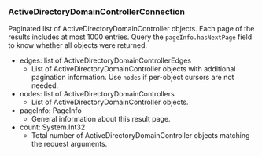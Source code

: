 ### ActiveDirectoryDomainControllerConnection
Paginated list of ActiveDirectoryDomainController objects. Each page of the results includes at most 1000 entries. Query the `pageInfo.hasNextPage` field to know whether all objects were returned.

- edges: list of ActiveDirectoryDomainControllerEdges
  - List of ActiveDirectoryDomainController objects with additional pagination information. Use `nodes` if per-object cursors are not needed.
- nodes: list of ActiveDirectoryDomainControllers
  - List of ActiveDirectoryDomainController objects.
- pageInfo: PageInfo
  - General information about this result page.
- count: System.Int32
  - Total number of ActiveDirectoryDomainController objects matching the request arguments.
